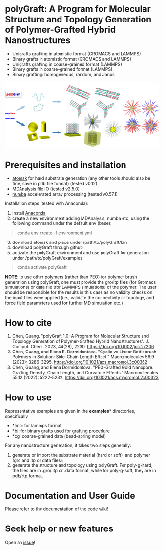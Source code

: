# polyGraft: A Program for Molecular Structure and Topology Generation of Polymer-Grafted Hybrid Nanostructures

- Unigrafts grafting in atomistic format (GROMACS and LAMMPS)
- Binary grafts in atomistic format (GROMACS and LAMMPS)
- Unigrafts grafting in coarse-grained format (LAMMPS)
- Binary grafts in coarse-grained format (LAMMPS)
- Binary grafting: homogeneous, random, and Janus
  
<img src="polyGraft.jpg" alt="drawing" width="800"/>

# Prerequisites and installation
- [atomsk](https://atomsk.univ-lille.fr/) for hard substrate generation (any other tools should also be fine, save in pdb file format) (tested v0.12)
- [MDAnalysis](https://www.mdanalysis.org/) file IO (tested v2.5.0)
- [numba](https://numba.pydata.org/) accelerated array processing (tested v0.57.1)

Installation steps (tested with Anaconda):
1. install [Anaconda](https://anaconda.org/)
2. create a new environment adding MDAnalysis, numba etc, using the following command under the default env (base):
> conda env create -f environment.yml
3. download atomsk and place under /path/to/polyGraft/bin
4. download polyGraft through github
5. activate the polyGraft environment and use polyGraft for generation under /path/to/polyGraft/examples
> conda activate polyGraft

**NOTE**: to use other polymers (rather than PEO) for polymer brush generation using polyGraft, one must provide the gro/itp files (for Gromacs simulations) or data file (for LAMMPS simulations) of the polymer. The user should be responsible for the results in this case as no validity checks on the input files were applied (i.e., validate the connectivity or topology, and force field parameters used for further MD simulation etc.)

# How to cite
1. Chen, Guang. "polyGraft 1.0: A Program for Molecular Structure and Topology Generation of Polymer-Grafted Hybrid Nanostructures". J. Comput. Chem. 2023, 44(28), 2230. https://doi.org/10.1002/jcc.27206
2. Chen, Guang, and Elena E. Dormidontova. "Cyclic vs Linear Bottlebrush Polymers in Solution: Side-Chain Length Effect." Macromolecules 56.9 (2023): 3286–3295. https://doi.org/10.1021/acs.macromol.3c00362
3. Chen, Guang, and Elena Dormidontova. "PEO-Grafted Gold Nanopore: Grafting Density, Chain Length, and Curvature Effects." Macromolecules 55.12 (2022): 5222-5232. https://doi.org/10.1021/acs.macromol.2c00323

# How to use
Representative examples are given in the **examples*** directories, specifically
- *lmp: for lammps format
- *bi: for binary grafts used for grafting procedure
- *cg: coarse-grained data (bead-spring model)

For any nanostructure generation, it takes two steps generally:
1. generate or import the substrate material (hard or soft), and polymer (gro and itp or data files);
2. generate the structure and topology using polyGraft. For poly-g-hard, the files are in .gro/.itp or .data format, while for poly-g-soft, they are in pdb/rtp format.

# Documentation and User Guide
Please refer to the documentation of the code [wiki](https://github.com/nanogchen/polyGraft/wiki)!

# Seek help or new features
Open an [issue](https://github.com/nanogchen/polyGraft/issues)!

